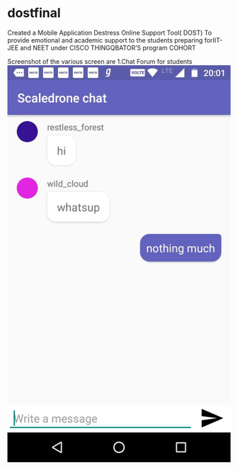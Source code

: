
# dostfinal
Created a Mobile Application Destress Online Support Tool( DOST)
To provide emotional and academic support to the students preparing forIIT-JEE and NEET under CISCO THINGQBATOR’S program COHORT


Screenshot of the various screen are
1.Chat Forum for students
![ChatForum](/images/image3.jpg)
